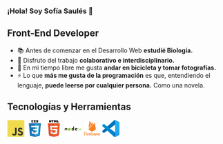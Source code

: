 ### ¡Hola! Soy Sofía Saulés 👋

## Front-End Developer

- 📚 Antes de comenzar en el Desarrollo Web **estudié Biología.**
- 🤝 Disfruto del trabajo **colaborativo e interdisciplinario.** 
- 💬 En mi tiempo libre me gusta **andar en bicicleta y tomar fotografías.**
- ⚡ Lo que **más me gusta de la programación** es que, entendiendo el lenguaje, **puede leerse por cualquier persona.** Como una novela. 
  
## Tecnologías y Herramientas

<div>
  <img src="https://raw.githubusercontent.com/devicons/devicon/1119b9f84c0290e0f0b38982099a2bd027a48bf1/icons/javascript/javascript-original.svg" width="40" height="auto"/>
  <img src="https://raw.githubusercontent.com/devicons/devicon/1119b9f84c0290e0f0b38982099a2bd027a48bf1/icons/css3/css3-original-wordmark.svg" width="40" height="auto"/>
  <img src="https://raw.githubusercontent.com/devicons/devicon/1119b9f84c0290e0f0b38982099a2bd027a48bf1/icons/html5/html5-original-wordmark.svg" width="40" height="auto"/>
  <img src="https://raw.githubusercontent.com/devicons/devicon/1119b9f84c0290e0f0b38982099a2bd027a48bf1/icons/nodejs/nodejs-original-wordmark.svg" width="40" height="auto"/>
  <img src="https://raw.githubusercontent.com/devicons/devicon/1119b9f84c0290e0f0b38982099a2bd027a48bf1/icons/firebase/firebase-plain-wordmark.svg" width="40" height="auto"/>
  <img src="https://raw.githubusercontent.com/devicons/devicon/1119b9f84c0290e0f0b38982099a2bd027a48bf1/icons/vscode/vscode-original.svg" width="40" height="auto"/>  
</div>
